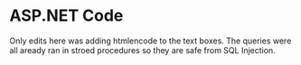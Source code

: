 # ASP.NET Code

Only edits here was adding htmlencode to the text boxes. The queries were all aready ran in stroed procedures so they are safe from SQL Injection.
